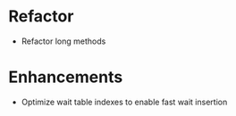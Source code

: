 ﻿# Refactor
* Refactor long methods

# Enhancements
* Optimize wait table indexes to enable fast wait insertion